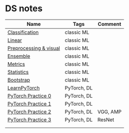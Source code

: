 # DS notes

|Name|Tags|Comment|
|---|---|---|
|[Classification](https://github.com/daniluck505/DS_note/blob/main/Classification.ipynb)|classic ML||
|[Linear](https://github.com/daniluck505/DS_note/blob/main/Linear.ipynb)|classic ML||
|[Preprocessing & visual](https://github.com/daniluck505/DS_note/blob/main/Preprocessing_visual.ipynb)|classic ML||
|[Ensemble](https://github.com/daniluck505/DS_note/blob/main/Ансамбли.ipynb)|classic ML||
|[Metrics](https://github.com/daniluck505/DS_note/blob/main/Метрики.ipynb)|classic ML||
|[Statistics](https://github.com/daniluck505/DS_note/blob/main/Статистика.ipynb)|classic ML||
|[Bootstrap](https://github.com/daniluck505/DS_note/blob/main/bootstrap/bootstrap.ipynb)|classic ML||
|[LearnPyTorch](https://github.com/daniluck505/DS_note/blob/main/LearnPyTorch.ipynb)|PyTorch, DL||
|[PyTorch Practice 0](https://github.com/daniluck505/DS_note/blob/main/PyTorch_Practice/Pytorch_Practic_0.ipynb)|PyTorch, DL||
|[PyTorch Practice 1](https://github.com/daniluck505/DS_note/blob/main/PyTorch_Practice/Pytorch_Practic_1.ipynb)|PyTorch, DL||
|[PyTorch Practice 2](https://github.com/daniluck505/DS_note/blob/main/PyTorch_Practice/Pytorch_Practic_2.ipynb)|PyTorch, DL|VGG, AMP|
|[PyTorch Practice 3](https://github.com/daniluck505/DS_note/blob/main/PyTorch_Practice/Pytorch_Practic_3.ipynb)|PyTorch, DL|ResNet|
|[]()|||
|[]()|||
